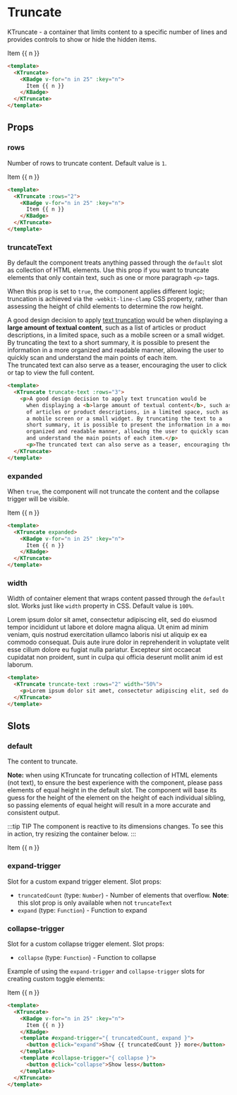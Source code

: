 # Truncate

KTruncate - a container that limits content to a specific number of lines and provides controls to show or hide the hidden items.

<KCard>
  <KTruncate>
    <KBadge v-for="n in 25" :key="n">
      Item {{ n }}
    </KBadge>
  </KTruncate>
</KCard>

```html
<template>
  <KTruncate>
    <KBadge v-for="n in 25" :key="n">
      Item {{ n }}
    </KBadge>
  </KTruncate>
</template>
```

## Props

### rows

Number of rows to truncate content. Default value is `1`.

<KCard>
  <KTruncate :rows="2">
    <KBadge v-for="n in 25" :key="n">
      Item {{ n }}
    </KBadge>
  </KTruncate>
</KCard>

```html
<template>
  <KTruncate :rows="2">
    <KBadge v-for="n in 25" :key="n">
      Item {{ n }}
    </KBadge>
  </KTruncate>
</template>
```

### truncateText

By default the component treats anything passed through the `default` slot as collection of HTML elements. Use this prop if you want to truncate elements that only contain text, such as one or more paragraph `<p>` tags.

When this prop is set to `true`, the component applies different logic; truncation is achieved via the `-webkit-line-clamp` CSS property, rather than assessing the height of child elements to determine the row height.

<KCard>
  <KTruncate truncate-text :rows="3">
    <p class="text-paragraph">A good design decision to apply <a href="https://kongponents.konghq.com/components/truncate.html#textcontent">text truncation</a> would be when displaying a <b>large amount of textual content</b>, such as a list of articles or product descriptions, in a limited space, such as a mobile screen or a small widget. By truncating the text to a short summary, it is possible to present the information in a more organized and readable manner, allowing the user to quickly scan and understand the main points of each item.</p>
    <p class="text-paragraph">The truncated text can also serve as a teaser, encouraging the user to click or tap to view the full content.</p>
  </KTruncate>
</KCard>

```html
<template>
  <KTruncate truncate-text :rows="3">
    <p>A good design decision to apply text truncation would be
      when displaying a <b>large amount of textual content</b>, such as a list
      of articles or product descriptions, in a limited space, such as
      a mobile screen or a small widget. By truncating the text to a
      short summary, it is possible to present the information in a more
      organized and readable manner, allowing the user to quickly scan
      and understand the main points of each item.</p>
      <p>The truncated text can also serve as a teaser, encouraging the user to click or tap to view the full content.</p>
  </KTruncate>
</template>
```

### expanded

When `true`, the component will not truncate the content and the collapse trigger will be visible.

<KCard>
  <KTruncate expanded>
    <KBadge v-for="n in 25" :key="n">
      Item {{ n }}
    </KBadge>
  </KTruncate>
</KCard>

```html
<template>
  <KTruncate expanded>
    <KBadge v-for="n in 25" :key="n">
      Item {{ n }}
    </KBadge>
  </KTruncate>
</template>
```

### width

Width of container element that wraps content passed through the `default` slot. Works just like `width` property in CSS. Default value is `100%`.

<KCard>
  <KTruncate truncate-text :rows="2" width="50%">
    <p class="text-paragraph">Lorem ipsum dolor sit amet, consectetur adipiscing elit, sed do eiusmod tempor incididunt ut labore et dolore magna aliqua. Ut enim ad minim veniam, quis nostrud exercitation ullamco laboris nisi ut aliquip ex ea commodo consequat. Duis aute irure dolor in reprehenderit in voluptate velit esse cillum dolore eu fugiat nulla pariatur. Excepteur sint occaecat cupidatat non proident, sunt in culpa qui officia deserunt mollit anim id est laborum.</p>
  </KTruncate>
</KCard>

```html
<template>
  <KTruncate truncate-text :rows="2" width="50%">
    <p>Lorem ipsum dolor sit amet, consectetur adipiscing elit, sed do eiusmod tempor incididunt ut labore et dolore magna aliqua. Ut enim ad minim veniam, quis nostrud exercitation ullamco laboris nisi ut aliquip ex ea commodo consequat. Duis aute irure dolor in reprehenderit in voluptate velit esse cillum dolore eu fugiat nulla pariatur. Excepteur sint occaecat cupidatat non proident, sunt in culpa qui officia deserunt mollit anim id est laborum.</p>
  </KTruncate>
</template>
```

## Slots

### default

The content to truncate.

**Note:** when using KTruncate for truncating collection of HTML elements (not text), to ensure the best experience with the component, please pass elements of equal height in the default slot. The component will base its guess for the height of the element on the height of each individual sibling, so passing elements of equal height will result in a more accurate and consistent output.

:::tip TIP
The component is reactive to its dimensions changes. To see this in action, try resizing the container below.
:::

<KCard class="resizable-card">
  <KTruncate :rows="3">
    <KBadge v-for="n in 30" :key="n">
      Item {{ n }}
    </KBadge>
  </KTruncate>
</KCard>

### expand-trigger

Slot for a custom expand trigger element. Slot props:

- `truncatedCount` (type: `Number`) - Number of elements that overflow. **Note**: this slot prop is only available when not `truncateText`
- `expand` (type: `Function`) - Function to expand

### collapse-trigger

Slot for a custom collapse trigger element. Slot props:

- `collapse` (type: `Function`) - Function to collapse

Example of using the `expand-trigger` and `collapse-trigger` slots for creating custom toggle elements:

<KCard>
  <KTruncate>
    <KBadge v-for="n in 25" :key="n">
      Item {{ n }}
    </KBadge>
    <template #expand-trigger="{ truncatedCount, expand }">
      <button class="custom-trigger" @click="expand">Show {{ truncatedCount }} more</button>
    </template>
    <template #collapse-trigger="{ collapse }">
      <button class="custom-trigger" @click="collapse">Show less</button>
    </template>
  </KTruncate>
</KCard>

```html
<template>
  <KTruncate>
    <KBadge v-for="n in 25" :key="n">
      Item {{ n }}
    </KBadge>
    <template #expand-trigger="{ truncatedCount, expand }">
      <button @click="expand">Show {{ truncatedCount }} more</button>
    </template>
    <template #collapse-trigger="{ collapse }">
      <button @click="collapse">Show less</button>
    </template>
  </KTruncate>
</template>
```

<style lang="scss" scoped>
.text-paragraph {
  margin: 0;
}

.resizable-card {
  resize: horizontal;
  overflow-x: auto;
  min-width: 100px;
  max-width: 90%;
}

.custom-trigger {
  color: $kui-color-text-primary;
  text-decoration: underline;
  white-space: nowrap;
  margin-left: $kui-space-20;

  &:hover {
    color: $kui-color-text-primary-strong;
  }
}
</style>
